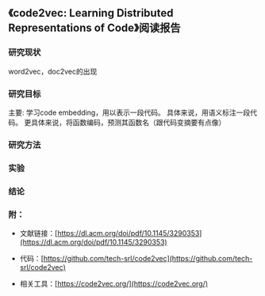 ## 《code2vec: Learning Distributed Representations of Code》阅读报告

### 研究现状
word2vec，doc2vec的出现


### 研究目标

主要: 学习code embedding，用以表示一段代码。
具体来说，用语义标注一段代码。
更具体来说，将函数编码，预测其函数名（跟代码变摘要有点像）

### 研究方法

### 实验

### 结论

### 附：

* 文献链接：[https://dl.acm.org/doi/pdf/10.1145/3290353](https://dl.acm.org/doi/pdf/10.1145/3290353)

* 代码：[https://github.com/tech-srl/code2vec](https://github.com/tech-srl/code2vec)

* 相关工具：[https://code2vec.org/](https://code2vec.org/)